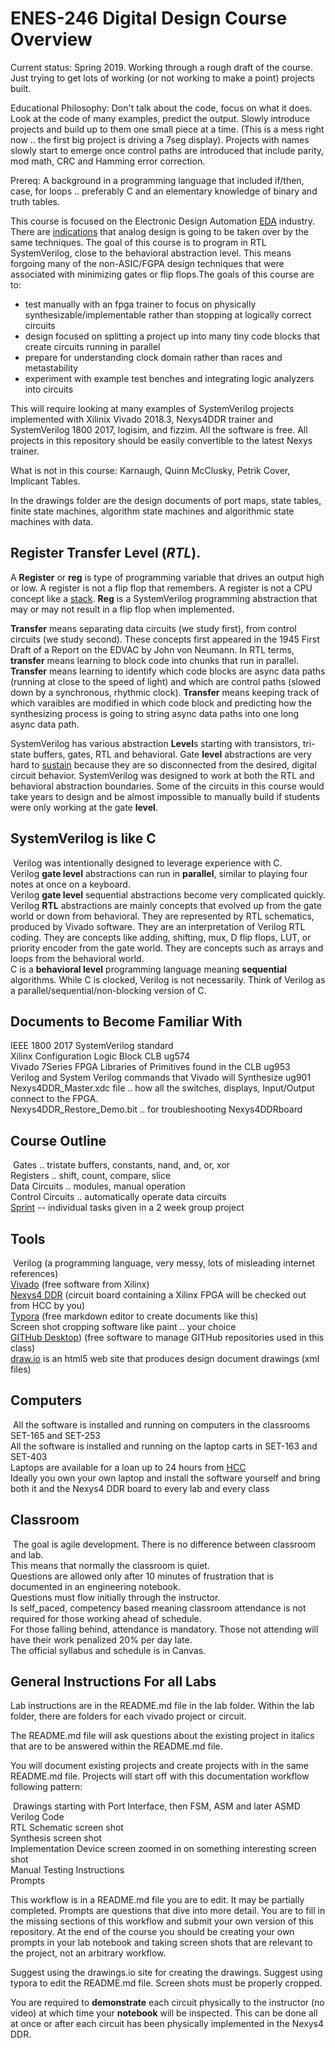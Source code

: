 # ENES-246 Digital Design Course Overview

Current status: Spring 2019. Working through a rough draft of the course. Just trying to get lots of working  (or not working to make a point) projects built. 

Educational Philosophy: Don't talk about the code, focus on what it does. Look at the code of many examples, predict the output. Slowly introduce projects and build up to them one small piece at a time. (This is a mess right now .. the first big project is driving a 7seg display). Projects with names slowly start to emerge once control paths are introduced that include parity, mod math, CRC and Hamming error correction.  

Prereq: A background in a programming language that included if/then, case, for loops .. preferably C and an elementary knowledge of binary and truth tables. 

This course is focused on the Electronic Design Automation [EDA](https://en.wikipedia.org/wiki/Electronic_design_automation) industry. There are [indications](https://www.darpa.mil/work-with-us/electronics-resurgence-initiative) that analog design is going to be taken over by the same techniques. The goal of this course is to program in RTL SystemVerilog, close to the behavioral abstraction level. This means forgoing many of the non-ASIC/FGPA design techniques that were associated with minimizing gates or flip flops.The goals of this course are to:

- test manually with an fpga trainer to focus on physically synthesizable/implementable rather than stopping at logically correct circuits
- design focused on splitting a project up into many tiny code blocks that create circuits running in parallel
- prepare for understanding clock domain rather than races and metastability
- experiment with example test benches and integrating logic analyzers into circuits

This will require looking at many examples of SystemVerilog projects implemented with Xilinix Vivado 2018.3, Nexys4DDR trainer and SystemVerilog 1800 2017, logisim, and fizzim.  All the software is free. All projects in this repository should be easily convertible to the latest Nexys trainer. 

What is not in this course: Karnaugh, Quinn McClusky, Petrik Cover, Implicant Tables. 

In the drawings folder are the design documents of port maps, state tables, finite state machines, algorithm state machines and algorithmic state machines with data. 

## Register Transfer Level (***RTL***). 

A **Register** or **reg** is type of programming variable that drives an output high or low.  A register is not a flip flop that remembers. A register is not a CPU concept like a [stack](https://en.wikipedia.org/wiki/Stack_register). **Reg** is a SystemVerilog programming abstraction that may or may not result in a flip flop when implemented. 

**Transfer** means separating data circuits (we study first), from control circuits  (we study second). These concepts first appeared in the 1945 First Draft of a Report on the EDVAC by John von Neumann. In RTL terms, **transfer** means learning to block code into chunks that run in parallel. **Transfer** means learning to identify which code blocks are async data paths (running at close to the speed of light) and which are control paths (slowed down by a synchronous, rhythmic clock). **Transfer** means keeping track of which varaibles are modified in which code block and predicting how the synthesizing process is going to string async data paths into one long async data path. 

SystemVerilog has various abstraction **Level**s starting with transistors, tri-state buffers, gates, RTL and behavioral. Gate **level** abstractions are very hard to [sustain](https://www.amazon.com/Sustainable-Software-Development-Agile-Perspective/dp/0321286081) because they are so disconnected from the desired, digital circuit behavior. SystemVerilog was designed to work at both the RTL and behavioral abstraction boundaries. Some of the circuits in this course would take years to design and be almost impossible to manually build if students were only working at the gate **level**. 

## SystemVerilog is like C

​	Verilog was intentionally designed to leverage experience with C.  
​	Verilog **gate level** abstractions can run in **parallel**, similar to playing four notes at once on a keyboard.   
​	Verilog **gate level** sequential abstractions become very complicated quickly.   
​	Verilog **RTL** abstractions are mainly concepts that evolved up from the gate world or down from behavioral. They are represented by RTL schematics, produced by Vivado software. They are an interpretation of Verilog RTL coding. They are concepts like adding, shifting, mux, D flip flops, LUT, or priority encoder from the gate world. They are concepts such as arrays and loops from the behavioral world.   
​	C is a **behavioral level** programming language meaning **sequential** algorithms. While C is clocked, Verilog is not necessarily. Think of Verilog as a parallel/sequential/non-blocking version of C.   

## Documents to Become Familiar With

IEEE 1800 2017 SystemVerilog standard  
Xilinx Configuration Logic Block CLB ug574  
Vivado 7Series FPGA Libraries of Primitives found in the CLB ug953  
Verilog and System Verilog commands that Vivado will Synthesize ug901  
Nexys4DDR_Master.xdc file .. how all the switches, displays, Input/Output connect to the FPGA.   
Nexys4DDR_Restore_Demo.bit .. for troubleshooting Nexys4DDRboard    

## Course Outline

​	Gates .. tristate buffers, constants, nand, and, or, xor  
​	Registers .. shift, count, compare, slice  
​	Data Circuits .. modules, manual operation  
​	Control Circuits .. automatically operate data circuits  
​	[Sprint](https://en.wikipedia.org/wiki/Scrum_(software_development)#Sprint) -- individual tasks given in a  2 week group project

## Tools

​	Verilog (a programming language, very messy, lots of misleading internet references)  
​	[Vivado](https://www.xilinx.com/support/download.html) (free software from Xilinx)  
​	[Nexys4 DDR](https://store.digilentinc.com/nexys-4-ddr-artix-7-fpga-trainer-board-recommended-for-ece-curriculum/) (circuit board containing a Xilinx FPGA will be checked out from HCC by you)  
​	[Typora](https://typora.io/) (free markdown editor to create documents like this)  
​	Screen shot cropping software like paint .. your choice  
​	[GITHub Desktop](https://desktop.github.com/)) (free software to manage GITHub repositories used in this class)  
​	[draw.io](https://www.draw.io/)  is an html5 web site that produces design document drawings (xml files)   

## Computers

​	All the software is installed and running on computers in the classrooms SET-165 and SET-253  
​	All the software is installed and running on the laptop carts in SET-163 and SET-403  
​	Laptops are available for a loan up to 24 hours from [HCC](http://howardcc.smartcatalogiq.com/en/2015-2016/Catalog/General-Information/Computer-Services/Laptop-Loans)  
​	Ideally you own your own laptop and install the software yourself and bring both it and the Nexys4 DDR board to every lab and every class  

## Classroom

​	The goal is agile development. There is no difference between classroom and lab.  
​	This means that normally the classroom is quiet.  
​	Questions are allowed only after 10 minutes of frustration that is documented in an engineering notebook.  
​	Questions must flow initially through the instructor.  
​	Is self_paced, competency based meaning classroom attendance is not required for those working ahead of schedule.  
​	For those falling behind, attendance is mandatory.  Those not attending will have their work penalized 20% per day late.   
​	The official syllabus and schedule is in Canvas. 

## General Instructions For all Labs

Lab instructions are in the README.md file in the lab folder.  Within the lab folder, there are folders for each vivado project or circuit.   

The README.md file will ask questions about the existing project in italics that are to be answered within the README.md file.  

You will document existing projects and create projects with in the same README.md file. Projects will start off with this documentation workflow following pattern:   

​	Drawings starting with Port Interface, then FSM, ASM and later ASMD  
​	Verilog Code  
​	RTL Schematic screen shot  
​	Synthesis screen shot  
​	Implementation Device screen zoomed in on something interesting screen shot  
​	Manual Testing Instructions   
​	Prompts   

This workflow is in a README.md file you are to edit. It may be partially completed. Prompts are questions that dive into more detail. You are to fill in the missing sections of this workflow and submit your own version of this repository. At the end of the course you should be creating your own prompts in your lab notebook and taking screen shots that are relevant to the project, not an arbitrary workflow.   

Suggest using the drawings.io site for creating the drawings. Suggest using typora to edit the README.md file. Screen shots must be properly cropped.   

You are required to **demonstrate** each circuit physically to the instructor (no video) at which time your **notebook** will be inspected. This can be done all at once or after each circuit has been physically implemented in the Nexys4 DDR.   


